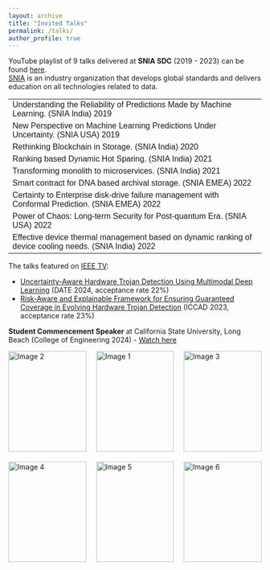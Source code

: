 ```yaml
---
layout: archive
title: "Invited Talks"
permalink: /talks/
author_profile: true
---
```


<head>
<script type="text/javascript">
    (function(c,l,a,r,i,t,y){
        c[a]=c[a]||function(){(c[a].q=c[a].q||[]).push(arguments)};
        t=l.createElement(r);t.async=1;t.src="https://www.clarity.ms/tag/"+i;
        y=l.getElementsByTagName(r)[0];y.parentNode.insertBefore(t,y);
    })(window, document, "clarity", "script", "pybe1qy6ku");
</script>
<style>
table {
  font-family: arial, sans-serif;
  border-collapse: collapse;
  width: 100%;
}

td, th {
  border: 1px solid #dddddd;
  text-align: left;
  padding: 8px;
}

tr:nth-child(even) {
  background-color: #dddddd;
}
</style>
</head>


YouTube playlist of 9 talks delivered at **SNIA SDC** (2019 - 2023) can be found <a href="https://www.youtube.com/playlist?list=PLDqvvIThxoueOJyjtLx-ldMjQihLisKNa" target="_blank">here</a>. <br>
<a href="https://www.snia.org" target="_blank">SNIA</a> is an industry organization that develops global standards and delivers education on all technologies related to data.
<body>
<table>
  <tr>
    <td>Understanding the Reliability of Predictions Made by Machine Learning. (SNIA India) 2019</td>
  </tr>
  <tr>
    <td>New Perspective on Machine Learning Predictions Under Uncertainty. (SNIA USA) 2019</td>
  </tr>
  <tr>
    <td>Rethinking Blockchain in Storage. (SNIA India) 2020</td>
  </tr>
  <tr>
    <td>Ranking based Dynamic Hot Sparing. (SNIA India) 2021</td>
  </tr>
  <tr>
    <td>Transforming monolith to microservices. (SNIA India) 2021</td>
  </tr>
  <tr>
    <td>Smart contract for DNA based archival storage. (SNIA EMEA) 2022</td>
  </tr>
  <tr>
    <td>Certainty to Enterprise disk-drive failure management with Conformal Prediction. (SNIA EMEA) 2022</td>
  </tr>
  <tr>
    <td>Power of Chaos: Long-term Security for Post-quantum Era. (SNIA USA) 2022</td>
  </tr>
  <tr>
    <td>Effective device thermal management based on dynamic ranking of device cooling needs. (SNIA India) 2022</td>
  </tr>
</table>
</body>

The talks featured on <a href="https://ieeetv.ieee.org/speaker/rahul-vishwakarma" target="_blank">IEEE TV</a>:
- <a href="https://ieeetv.ieee.org/video/uncertainty-aware-hardware-trojan-detection-using-multimodal-deep-learning" target="_blank">Uncertainty-Aware Hardware Trojan Detection Using Multimodal Deep Learning</a> (DATE 2024, acceptance rate 22%)
- <a href="https://ieeetv.ieee.org/video/risk-aware-and-explainable-framework-for-ensuring-guaranteed-coverage-in-evolving-hardware-trojan-detection" target="_blank">Risk-Aware and Explainable Framework for Ensuring Guaranteed Coverage in Evolving Hardware Trojan Detection</a> (ICCAD 2023, acceptance rate 23%)

**Student Commencement Speaker** at California State University, Long Beach (College of Engineering 2024) - <a href="https://youtu.be/kqFHBtrKq3c?t=5858" target="_blank">Watch here</a>


<div style="display: grid; grid-template-columns: repeat(3, 1fr); gap: 20px;">
    <img src="/images/Commencement.JPG" alt="Image 2" style="width: 100%; height: 200px; object-fit: cover;">
    <img src="/images/ICCAD.jpeg" alt="Image 1" style="width: 100%; height: 200px; object-fit: cover;">
    <img src="/images/snia1.jpeg" alt="Image 3" style="width: 100%; height: 200px; object-fit: cover;">
    <img src="/images/snia01.png" alt="Image 4" style="width: 100%; height: 200px; object-fit: cover;">
    <img src="/images/snia3.jpeg" alt="Image 5" style="width: 100%; height: 200px; object-fit: cover;">
    <img src="/images/SNIA2023.jpeg" alt="Image 6" style="width: 100%; height: 200px; object-fit: cover;">
</div>








